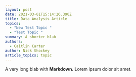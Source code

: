 ```yaml
---
layout: post
date: 2021-03-01T15:14:26.390Z
title: Data Analysis Article
topics:
  - "New Test Topic "
  - "Test Topic "
summary: A shorter blab
authors:
  - Caitlin Carter
author: Nick Shockey
article_topics: topic
---
```

A very long blab with **Markdown.** Lorem ipsum dolor sit amet.